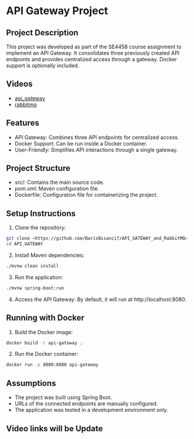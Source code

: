 # API Gateway Project


## Project Description

This project was developed as part of the SE4458 course assignment to implement an API Gateway. It consolidates three previously created API endpoints and provides centralized access through a gateway. Docker support is optionally included.

## Videos

* [api_gateway](https://www.youtube.com/watch?v=v3a0C72Xleg)
* [rabbitmq](https://www.youtube.com/watch?v=jhamZi-IM54)

## Features
* API Gateway: Combines three API endpoints for centralized access.
* Docker Support: Can be run inside a Docker container.
* User-Friendly: Simplifies API interactions through a single gateway.

## Project Structure
* src/: Contains the main source code.
* pom.xml: Maven configuration file.
* Dockerfile: Configuration file for containerizing the project.

## Setup Instructions

1. Clone the repository:
```bash
git clone <https://github.com/BarisNisanci7/API_GATEWAY_and_RabbitMQ>
cd API_GATEWAY
```
2. Install Maven dependencies:
```bash
./mvnw clean install
```
3. Run the application:
```bash
./mvnw spring-boot:run
```
4. Access the API Gateway: By default, it will run at http://localhost:8080.


## Running with Docker
1. Build the Docker image:
```bash
docker build -t api-gateway .
```
2. Run the Docker container:
```bash
docker run -p 8080:8080 api-gateway
```


## Assumptions

* The project was built using Spring Boot.
* URLs of the connected endpoints are manually configured.
* The application was tested in a development environment only.

## Video links will be Update
